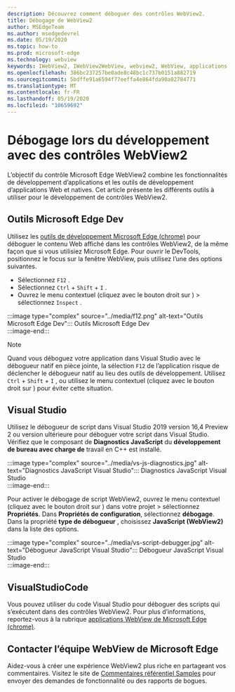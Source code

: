 ```yaml
---
description: Découvrez comment déboguer des contrôles WebView2.
title: Débogage de WebView2
author: MSEdgeTeam
ms.author: msedgedevrel
ms.date: 05/19/2020
ms.topic: how-to
ms.prod: microsoft-edge
ms.technology: webview
keywords: IWebView2, IWebView2WebView, webview2, WebView, applications Win32, Win32, Edge, ICoreWebView2, ICoreWebView2Host, contrôle de navigateur, html Edge
ms.openlocfilehash: 386bc237257be0ade8c48bc1c737b0151a882719
ms.sourcegitcommit: 5bdffe91a6594f77eeffa4e864fda90a02784771
ms.translationtype: MT
ms.contentlocale: fr-FR
ms.lasthandoff: 05/19/2020
ms.locfileid: "10659692"
---
```

# Débogage lors du développement avec des contrôles WebView2  

L’objectif du contrôle Microsoft Edge WebView2 combine les fonctionnalités de développement d’applications et les outils de développement d’applications Web et natives.  Cet article présente les différents outils à utiliser pour le développement de contrôles WebView2.  

## Outils Microsoft Edge Dev  

Utilisez les [outils de développement Microsoft Edge (chrome)](/microsoft-edge/devtools-guide-chromium) pour déboguer le contenu Web affiché dans les contrôles WebView2, de la même façon que si vous utilisiez Microsoft Edge.  Pour ouvrir le DevTools, positionnez le focus sur la fenêtre WebView, puis utilisez l’une des options suivantes.  
*   Sélectionnez `F12` .  
*   Sélectionnez `Ctrl` + `Shift` + `I` .  
*   Ouvrez le menu contextuel (cliquez avec le bouton droit sur \) > sélectionnez `Inspect` .  

:::image type="complex" source="../media/f12.png" alt-text="Outils Microsoft Edge Dev":::
   Outils Microsoft Edge Dev  
:::image-end:::  

> [!NOTE]
> Quand vous déboguez votre application dans Visual Studio avec le débogueur natif en pièce jointe, la sélection `F12` de l’application risque de déclencher le débogueur natif au lieu des outils de développement.  Utilisez `Ctrl` + `Shift` + `I` , ou utilisez le menu contextuel (cliquez avec le bouton droit sur \) pour éviter cette situation.  

## Visual Studio  

Utilisez le débogueur de script dans Visual Studio 2019 version 16,4 Preview 2 ou version ultérieure pour déboguer votre script dans Visual Studio.  Vérifiez que le composant de **Diagnostics JavaScript** du **développement de bureau avec charge de** travail en C++ est installé.  

:::image type="complex" source="../media/vs-js-diagnostics.jpg" alt-text="Diagnostics JavaScript Visual Studio":::
   Diagnostics JavaScript Visual Studio  
:::image-end:::  

<!--todo: Please update the image to use a red rectangle to outline the portion of the screen to highlight  -->  

Pour activer le débogage de script WebView2, ouvrez le menu contextuel (cliquez avec le bouton droit sur \) dans votre projet > sélectionnez **Propriétés**.  Dans **Propriétés de configuration**, sélectionnez **débogage**.  Dans la propriété **type de débogueur** , choisissez **JavaScript (WebView2)** dans la liste des options. 

:::image type="complex" source="../media/vs-script-debugger.jpg" alt-text="Débogueur JavaScript Visual Studio":::
   Débogueur JavaScript Visual Studio  
:::image-end:::  

<!--todo: Please update the image to use a red rectangle to outline the portion of the screen to highlight  -->  

## VisualStudioCode  

Vous pouvez utiliser du code Visual Studio pour déboguer des scripts qui s’exécutent dans des contrôles WebView2.  Pour plus d’informations, reportez-vous à la rubrique [applications WebView de Microsoft Edge (chrome)](https://github.com/microsoft/vscode-edge-debug2/blob/master/README.md#microsoft-edge-chromium-webview-applications).  

<!--todo:  add See also heading  -->  

## Contacter l’équipe WebView de Microsoft Edge  

Aidez-vous à créer une expérience WebView2 plus riche en partageant vos commentaires.  Visitez le site de [Commentaires référentiel Samples](https://aka.ms/webviewfeedback) pour envoyer des demandes de fonctionnalité ou des rapports de bogues.  
